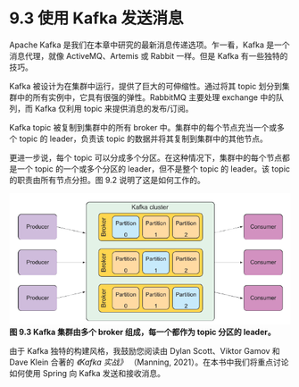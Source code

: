 # 9.3 使用 Kafka 发送消息

Apache Kafka 是我们在本章中研究的最新消息传递选项。乍一看，Kafka 是一个消息代理，就像 ActiveMQ、Artemis 或 Rabbit 一样。但是 Kafka 有一些独特的技巧。

Kafka 被设计为在集群中运行，提供了巨大的可伸缩性。通过将其 topic 划分到集群中的所有实例中，它具有很强的弹性。RabbitMQ 主要处理 exchange 中的队列，而 Kafka 仅利用 topic 来提供消息的发布/订阅。

Kafka topic 被复制到集群中的所有 broker 中。集群中的每个节点充当一个或多个 topic 的 leader，负责该 topic 的数据并将其复制到集群中的其他节点。

更进一步说，每个 topic 可以分成多个分区。在这种情况下，集群中的每个节点都是一个 topic 的一个或多个分区的 leader，但不是整个 topic 的 leader。该 topic 的职责由所有节点分担。图 9.2 说明了这是如何工作的。

![](../../assets/9.3.png)
**图 9.3 Kafka 集群由多个 broker 组成，每一个都作为 topic 分区的 leader。** <br/>

由于 Kafka 独特的构建风格，我鼓励您阅读由 Dylan Scott、Viktor Gamov 和 Dave Klein 合著的 _《Kafka 实战》_ （Manning, 2021）。在本书中我们将重点讨论如何使用 Spring 向 Kafka 发送和接收消息。

